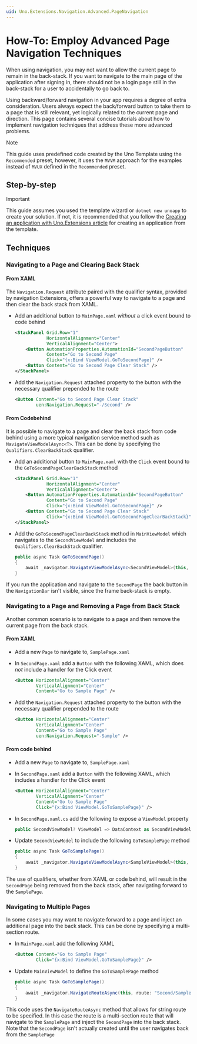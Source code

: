 ```yaml
---
uid: Uno.Extensions.Navigation.Advanced.PageNavigation
---
```

# How-To: Employ Advanced Page Navigation Techniques

When using navigation, you may not want to allow the current page to remain in the back-stack. If you want to navigate to the main page of the application after signing in, there should not be a login page still in the back-stack for a user to accidentally to go back to.

Using backward/forward navigation in your app requires a degree of extra consideration. Users always expect the back/forward button to take them to a page that is still relevant, yet logically related to the current page and direction. This page contains several concise tutorials about how to implement navigation techniques that address these more advanced problems.

> [!NOTE]
> This guide uses predefined code created by the Uno Template using the `Recommended` preset, however, it uses the `MVVM` approach for the examples instead of `MVUX` defined in the `Recommended` preset.

## Step-by-step

> [!IMPORTANT]
> This guide assumes you used the template wizard or `dotnet new unoapp` to create your solution. If not, it is recommended that you follow the [Creating an application with Uno.Extensions article](xref:Uno.Extensions.HowToGettingStarted) for creating an application from the template.

## Techniques

### Navigating to a Page and Clearing Back Stack

#### From XAML

The `Navigation.Request` attribute paired with the qualifier syntax, provided by navigation Extensions, offers a powerful way to navigate to a page and then clear the back stack from XAML.

- Add an additional button to `MainPage.xaml` _without_ a click event bound to code behind

    ```xml
    <StackPanel Grid.Row="1"
                HorizontalAlignment="Center"
                VerticalAlignment="Center">
        <Button AutomationProperties.AutomationId="SecondPageButton"
                Content="Go to Second Page"
                Click="{x:Bind ViewModel.GoToSecondPage}" />
        <Button Content="Go to Second Page Clear Stack" />
    </StackPanel>
    ```

- Add the `Navigation.Request` attached property to the button with the necessary qualifier prepended to the route

    ```xml
    <Button Content="Go to Second Page Clear Stack"
            uen:Navigation.Request="-/Second" />
    ```

#### From Codebehind

It is possible to navigate to a page and clear the back stack from code behind using a more typical navigation service method such as `NavigateViewModelAsync<T>`. This can be done by specifying the `Qualifiers.ClearBackStack` qualifier.

- Add an additional button to `MainPage.xaml` with the `Click` event bound to the `GoToSecondPageClearBackStack` method

    ```xml
    <StackPanel Grid.Row="1"
                HorizontalAlignment="Center"
                VerticalAlignment="Center">
        <Button AutomationProperties.AutomationId="SecondPageButton"
                Content="Go to Second Page"
                Click="{x:Bind ViewModel.GoToSecondPage}" />
        <Button Content="Go to Second Page Clear Stack"
                Click="{x:Bind ViewModel.GoToSecondPageClearBackStack}" />
    </StackPanel>
    ```

- Add the `GoToSecondPageClearBackStack` method in `MainViewModel` which navigates to the `SecondViewModel` and includes the `Qualifiers.ClearBackStack` qualifier.

    ```csharp
    public async Task GoToSecondPage()
    {
        await _navigator.NavigateViewModelAsync<SecondViewModel>(this, qualifier: Qualifiers.ClearBackStack);
    }
    ```

If you run the application and navigate to the `SecondPage` the back button in the `NavigationBar` isn't visible, since the frame back-stack is empty.

### Navigating to a Page and Removing a Page from Back Stack

Another common scenario is to navigate to a page and then remove the current page from the back stack.

#### From XAML

- Add a new `Page` to navigate to, `SamplePage.xaml`

- In `SecondPage.xaml` add a `Button` with the following XAML, which does _not_ include a handler for the Click event

    ```xml
    <Button HorizontalAlignment="Center"
            VerticalAlignment="Center"
            Content="Go to Sample Page" />
    ```

- Add the `Navigation.Request` attached property to the button with the necessary qualifier prepended to the route

    ```xml
    <Button HorizontalAlignment="Center"
            VerticalAlignment="Center"
            Content="Go to Sample Page"
            uen:Navigation.Request="-Sample" />
    ```

#### From code behind

- Add a new `Page` to navigate to, `SamplePage.xaml`
- In `SecondPage.xaml` add a `Button` with the following XAML, which includes a handler for the Click event

    ```xml
    <Button HorizontalAlignment="Center"
            VerticalAlignment="Center"
            Content="Go to Sample Page"
            Click="{x:Bind ViewModel.GoToSamplePage}" />
    ```

- In `SecondPage.xaml.cs` add the following to expose a `ViewModel` property

    ```csharp
    public SecondViewModel? ViewModel => DataContext as SecondViewModel;
    ```

- Update `SecondViewModel` to include the following `GoToSamplePage` method

    ```csharp
    public async Task GoToSamplePage()
    {
        await _navigator.NavigateViewModelAsync<SampleViewModel>(this, qualifier: Qualifiers.NavigateBack);
    }
    ```

The use of qualifiers, whether from XAML or code behind, will result in the `SecondPage` being removed from the back stack, after navigating forward to the `SamplePage`.

### Navigating to Multiple Pages

In some cases you may want to navigate forward to a page and inject an additional page into the back stack. This can be done by specifying a multi-section route.

- In `MainPage.xaml` add the following XAML

    ```xml
    <Button Content="Go to Sample Page"
            Click="{x:Bind ViewModel.GoToSamplePage}" />
    ```

- Update `MainViewModel` to define the `GoToSamplePage` method

    ```csharp
    public async Task GoToSamplePage()
    {
        await _navigator.NavigateRouteAsync(this, route: "Second/Sample");
    }
    ```

This code uses the `NavigateRouteAsync` method that allows for string route to be specified. In this case the route is a multi-section route that will navigate to the `SamplePage` and inject the `SecondPage` into the back stack. Note that the `SecondPage` isn't actually created until the user navigates back from the `SamplePage`
